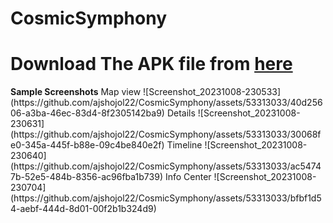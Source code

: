 # CosmicSymphony
<h1>Download The APK file from <a href="https://github.com/ajshojol22/CosmicSymphony/blob/main/app/release/Cosmic%20Symphony.apk">here</a></h1>
<b>Sample Screenshots</b>
Map view
![Screenshot_20231008-230533](https://github.com/ajshojol22/CosmicSymphony/assets/53313033/40d25606-a3ba-46ec-83d4-8f2305142ba9)
Details
![Screenshot_20231008-230631](https://github.com/ajshojol22/CosmicSymphony/assets/53313033/30068fe0-345a-445f-b88e-09c4be840e2f)
Timeline
![Screenshot_20231008-230640](https://github.com/ajshojol22/CosmicSymphony/assets/53313033/ac54747b-52e5-484b-8356-ac96fba1b739)
Info Center
![Screenshot_20231008-230704](https://github.com/ajshojol22/CosmicSymphony/assets/53313033/bfbf1d54-aebf-444d-8d01-00f2b1b324d9)




